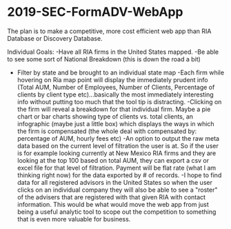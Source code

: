 # 2019-SEC-FormADV-WebApp

The plan is to make a competitive, more cost efficient web app than RIA Database or Discovery Database.


Individual Goals:
-Have all RIA firms in the United States mapped. 
-Be able to see some sort of National Breakdown (this is down the road a bit)
- Filter by state and be brought to an individual state map 
-Each firm while hovering on Ria map point will display the immediately prudent info (Total AUM, Number of Employees, Number of Clients, Percentage of clients by client type etc)...basically the most immediately interesting info without putting too much that the tool tip is distracting. 
-Clicking on the firm will reveal a breakdown for that individual firm. Maybe a pie chart or bar charts showing type of clients vs. total clients, an infographic (maybe just a little box) which displays the ways in which the firm is compensated (the whole deal with compensated by: percentage of AUM, hourly fees etc)
-An option to output the raw meta data based on the current level of filtration the user is at. 
So if the user is for example looking currently at New Mexico RIA firms and they are looking at the top 100 based on total AUM, they can export a csv or excel file for that level of filtration. Payment will be flat rate (what I am thinking right now) for the data exported by # of records. 
-I hope to find data for all registered advisors in the United States so when the user clicks on an individual company they will also be able to see a "roster" of the advisers that are registered with that given RIA with contact information. This would be what would move the web app from just being a useful analytic tool to scope out the competition to something that is even more valuable for business. 
